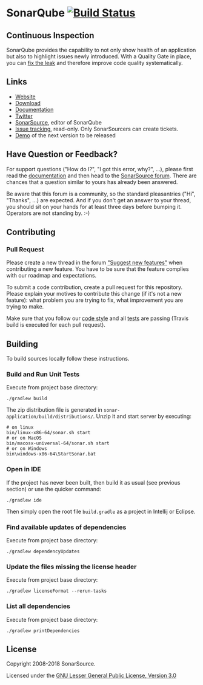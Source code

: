SonarQube [![Build Status](https://travis-ci.org/iqianxing/sonarqube.svg?branch=master)](https://travis-ci.org/iqianxing/sonarqube)
=========

Continuous Inspection
---------------------
SonarQube provides the capability to not only show health of an application but also to highlight issues newly introduced. With a Quality Gate in place, you can [fix the leak](https://blog.sonarsource.com/water-leak-changes-the-game-for-technical-debt-management) and therefore improve code quality systematically.

Links
-----

* [Website](https://www.sonarqube.org)
* [Download](https://www.sonarqube.org/downloads/)
* [Documentation](https://docs.sonarqube.org)
* [Twitter](https://twitter.com/SonarQube)
* [SonarSource](https://www.sonarsource.com), editor of SonarQube
* [Issue tracking](https://jira.sonarsource.com/browse/SONAR/), read-only. Only SonarSourcers can create tickets.
* [Demo](https://next.sonarqube.com/sonarqube/dashboard?id=org.sonarsource.sonarqube%3Asonarqube) of the next version to be released

Have Question or Feedback?
--------------------------

For support questions ("How do I?", "I got this error, why?", ...), please first read the [documentation](https://docs.sonarqube.org) and then head to the [SonarSource forum](https://community.sonarsource.com/). There are chances that a question similar to yours has already been answered. 

Be aware that this forum is a community, so the standard pleasantries ("Hi", "Thanks", ...) are expected. And if you don't get an answer to your thread, you should sit on your hands for at least three days before bumping it. Operators are not standing by. :-)


Contributing
------------

### Pull Request

Please create a new thread in the forum ["Suggest new features"](https://community.sonarsource.com/c/suggestions/features) when contributing a new feature. You have to be sure that the feature complies with our roadmap and expectations. 

To submit a code contribution, create a pull request for this repository. Please explain your motives to contribute this change (if it's not a new feature): what problem you are trying to fix, what improvement you are trying to make.

Make sure that you follow our [code style](https://github.com/SonarSource/sonar-developer-toolset#code-style) and all [tests](#testing) are passing (Travis build is executed for each pull request).


Building
--------

To build sources locally follow these instructions.

### Build and Run Unit Tests

Execute from project base directory:

    ./gradlew build

The zip distribution file is generated in `sonar-application/build/distributions/`. Unzip it and start server by executing:

    # on linux
    bin/linux-x86-64/sonar.sh start 
    # or on MacOS
    bin/macosx-universal-64/sonar.sh start
    # or on Windows
    bin\windows-x86-64\StartSonar.bat 

### Open in IDE

If the project has never been built, then build it as usual (see previous section) or use the quicker command:

    ./gradlew ide
    
Then simply open the root file `build.gradle` as a project in Intellij or Eclipse.

### Find available updates of dependencies

Execute from project base directory:

    ./gradlew dependencyUpdates

### Update the files missing the license header

Execute from project base directory:

    ./gradlew licenseFormat --rerun-tasks
    
### List all dependencies

Execute from project base directory:

    ./gradlew printDependencies
    

License
-------

Copyright 2008-2018 SonarSource.

Licensed under the [GNU Lesser General Public License, Version 3.0](https://www.gnu.org/licenses/lgpl.txt)
